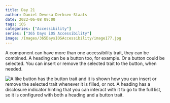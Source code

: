 ```yaml
---
title: Day 21
author: Daniel Devesa Derksen-Staats
date: 2022-06-08 09:00
tags: iOS
categories: ["Accessibility"]
series: ["365 Days iOS Accessibility"]
image: /Images/365DaysIOSAccessibility/image177.jpg
---
```


A component can have more than one accessibility trait, they can be combined. A heading can be a button too, for example. Or a button could be selected. You can insert or remove the selected trait to the button, when needed.

![A like button has the button trait and it is shown how you can insert or remove the selected trait whenever it is filled, or not. A heading has a disclosure indicator hinting that you can interact with it to go to the full list, so it is configured with both a heading and a button trait.](/Images/365DaysIOSAccessibility/image177.jpg)